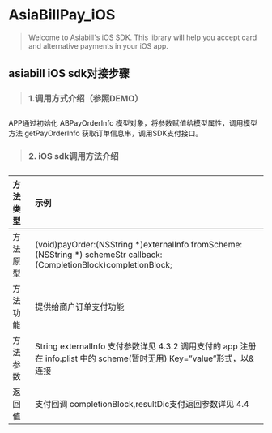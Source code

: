 **<h1>AsiaBillPay_iOS</h1>**

> Welcome to Asiabill's iOS SDK. This library will help you accept card and alternative payments in your iOS app.

**<h2>asiabill iOS sdk对接步骤</h2>**

> **<h3>1.调用方式介绍（参照DEMO）<h3>**
  
APP通过初始化 ABPayOrderInfo 模型对象，将参数赋值给模型属性，调用模型方法 getPayOrderInfo 获取订单信息串，调用SDK支付接口。
  
> **<h3>2. iOS sdk调用方法介绍<h3>**
  
  | 方法类型 | 示例| 
| :------ | :------ |
| 方法原型	       |    (void)payOrder:(NSString *)externalInfo fromScheme:(NSString *) schemeStr callback:(CompletionBlock)completionBlock;   |
| 方法功能	       |        提供给商户订单支付功能                                   |
| 方法参数	       |        String externalInfo 支付参数详见 4.3.2 调用支付的 app 注册在 info.plist 中的 scheme(暂时无用) Key=”value”形式，以&连接             |
| 返回值	          |        支付回调 completionBlock,resultDic支付返回参数详见 4.4       |

